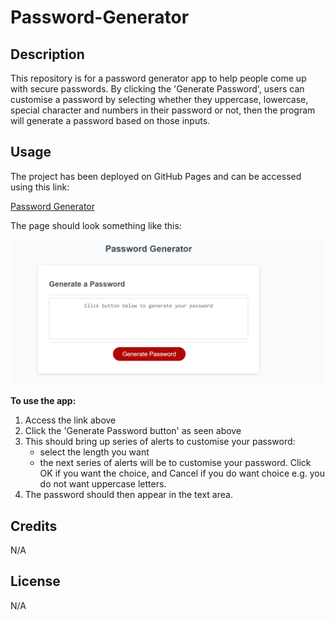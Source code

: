 # Password-Generator

## Description

This repository is for a password generator app to help people come up with secure passwords. By clicking the 'Generate Password', users can customise a password by selecting whether they uppercase, lowercase, special character and numbers in their password or not, then the program will generate a password based on those inputs. 

## Usage  

The project has been deployed on GitHub Pages and can be accessed using this link:  

[Password Generator](https://dumisilem.github.io/Password-Generator/) 

The page should look something like this:

![Password Generator app](./assets/webapp.png)

 

**To use the app:**  
1. Access the link above
2. Click the 'Generate Password button' as seen above
3. This should bring up series of alerts to customise your password:  
    - select the length you want
    - the next series of alerts will be to customise your password. Click OK if you want the choice, and Cancel if you do want choice e.g. you do not want uppercase letters.
4. The password should then appear in the text area. 

## Credits
N/A


## License
N/A




